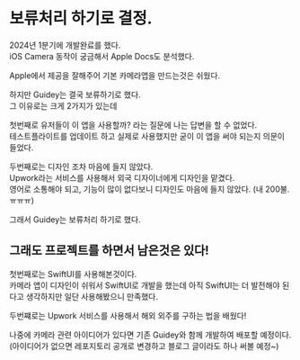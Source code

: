 # 보류처리 하기로 결정.

2024년 1분기에 개발완료를 했다.  
iOS Camera 동작이 궁금해서 Apple Docs도 분석했다.  

Apple에서 제공을 잘해주어 기본 카메라앱을 만드는것은 쉬웠다.  

하지만 Guidey는 결국 보류하기로 했다.  
그 이유로는 크게 2가지가 있는데   

첫번째로 유저들이 이 앱을 사용할까? 라는 질문에 나는 답변을 할 수 없었다.  
테스트플라이트를 업데이트 하고 실제로 사용했지만 굳이 이 앱을 써야 되는지 의문이 들었다.

두번째로는 디자인 조차 마음에 들지 않았다.  
Upwork라는 서비스를 사용해서 외국 디자이너에게 디자인을 맡겼다.  
영어로 소통해야 되고, 기능이 많이 없다보니 디자인도 마음에 들지 않았다. (내 200불.ㅠㅠㅠ)

그래서 Guidey는 보류처리 하기로 했다.  

## 그래도 프로젝트를 하면서 남은것은 있다!  
첫번째로는 SwiftUI를 사용해본것이다.   
카메라 앱이 디자인이 쉬워서 SwiftUI로 개발을 했는데 아직 SwiftUI는 더 발전해야 된다고 생각하지만 일단 사용해봤으니 만족했다.   

두번쨰로는 Upwork 서비스를 사용해서 해외 외주를 구하는 법을 배웠다!


나중에 카메라 관련 아이디어가 있다면 기존 Guidey와 함께 개발하여 배포할 예정이다.   
(아이디어가 없으면 레포지토리 공개로 변경하고 블로그 글이라도 하나 써볼 예정~)

